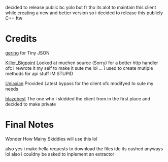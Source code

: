 decided to release public bc yolo but fr tho its alot to maintain this client while creating a new and better version so i decided to release this publicly C++ ftw 



# Credits 
[gering](https://github.com/gering/Tiny-JSON) for Tiny JSON

[Killer_Bigpoint](https://github.com/killerbigpoint) Looked at muchen source (Sorry) for a better http handler ofc i rewrote it my self to make it sute me lol ... i used to create mutiple methods for api stuff IM STUPID
 
[Uniaxian](https://github.com/notunixian/) Provided Latest bypass for the client ofc modifyed to sute my needs

[blazebest](https://github.com/blazebest/) The one who i skidded the client from in the first place and decided to make private 

# Final Notes 

Wonder How Mainy Skiddies will use this lol

also yes i make hella requests to download the files idc its cashed anyways lol also i couldny be asked to inplement an extractor 

